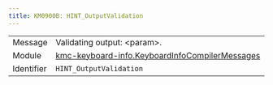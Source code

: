 ```yaml
---
title: KM0900B: HINT_OutputValidation
---
```


|            |           |
|------------|---------- |
| Message    | Validating output: &lt;param&gt;\. |
| Module     | [kmc-keyboard-info.KeyboardInfoCompilerMessages](kmc-keyboard-info.keyboardinfocompilermessages) |
| Identifier | `HINT_OutputValidation` |


